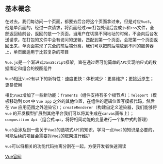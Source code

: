 ## 基本概念

在过去，我们每访问一个页面，都要去后台将这个页面拿过来，但是对应`Vue3`，他是单页面的，经过一次请求，将页面经过`vue`打包处理后变成`js`和`css`文件，全部返回给前台，返回的是一个页面，当用户在切换不同地址的时候，不会向后台发送请求，在打包的文件中会有访问的逻辑，匹配到第一个页面，会把第一个页面返回出来，单页面实现了完全的前后端分离，我们可以把前后端放到不同的服务器上，单页面适用于比较复杂的项目

`Vue.js`是一个渐进式`JavaScript`框架，旨在通过尽可能简单的` API `实现响应式的数据绑定和组合的视图组件

`Vue3`相比`Vue2`有以下的新特性：速度更快：体积减少：更易维护；更接近原生；更易使用 

相比`Vue2`增加了一些新功能：`framents`（组件支持有多个根节点）；`Teleport`（模板移动到 `DOM` 中 `Vue app` 之外的其他位置，在组件的逻辑位置写模板代码，然后在 `Vue` 应用范围之外渲染它）；`createRenderer`（构建自定义渲染器，我们能够将 `vue` 的开发模型扩展到其他平台我们可以将其生成在`canvas`画布上）；`composition Api`（组合式`api`，将将相同功能的变量进行一个集中式的管理）

`Vue3`会涉及到一些关于`Vue2`的选项式`API`的知识，学习一点`Vue2`的知识是必要的，可能后续的项目会需要对`Vue2`的框架进行维护

`vue`可以将相关的功能代码抽离分割在一起，方便开发者快速阅读

[Vue官网](https://cn.vuejs.org/)

